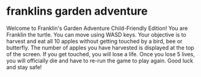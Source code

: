 # franklins garden adventure

Welcome to Franklin's Garden Adventure Child-Friendly Edition! You are Franklin the turtle. You can move using WASD keys. Your objective is to harvest and eat all 10 apples without getting touched by a bird, bee or butterfly. The number of apples you have harvested is displayed at the top of the screen. If you get touched, you will lose a life. Once you lose 5 lives, you will officially die and have to re-run the game to play again. Good luck and stay safe!
